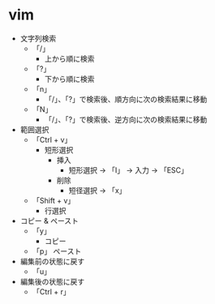 # vim
- 文字列検索
    - 「/」
        - 上から順に検索
    - 「?」
        - 下から順に検索
    - 「n」
        - 「/」、「?」で検索後、順方向に次の検索結果に移動
    - 「N」
        - 「/」、「?」で検索後、逆方向に次の検索結果に移動
- 範囲選択
    - 「Ctrl + v」
        - 短形選択
            - 挿入
                - 短形選択 -> 「I」 -> 入力 -> 「ESC」
            - 削除
                - 短径選択 -> 「x」
    - 「Shift + v」
        - 行選択
- コピー & ペースト
    - 「y」
        - コピー
    - 「p」
        ペースト
- 編集前の状態に戻す
    - 「u」
- 編集後の状態に戻す
    - 「Ctrl + r」
